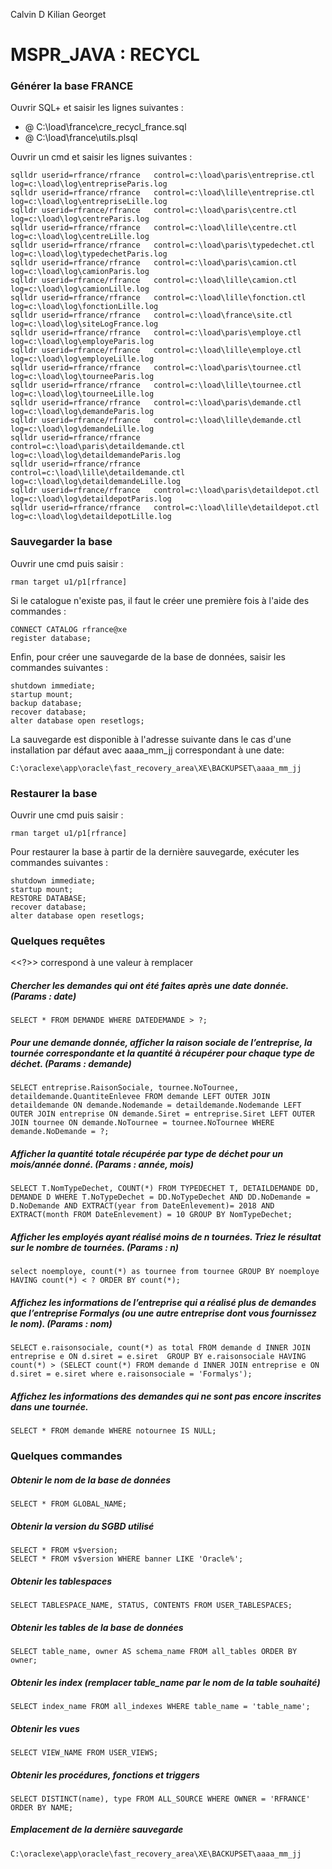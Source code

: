 Calvin D
Kilian Georget

# MSPR_JAVA : RECYCL

### Générer la base FRANCE

Ouvrir SQL+ et saisir les lignes suivantes : 
- @ C:\load\france\cre_recycl_france.sql
- @ C:\load\france\utils.plsql


Ouvrir un cmd et saisir les lignes suivantes : 
```
sqlldr userid=rfrance/rfrance   control=c:\load\paris\entreprise.ctl   log=c:\load\log\entrepriseParis.log
sqlldr userid=rfrance/rfrance   control=c:\load\lille\entreprise.ctl   log=c:\load\log\entrepriseLille.log
sqlldr userid=rfrance/rfrance   control=c:\load\paris\centre.ctl   log=c:\load\log\centreParis.log
sqlldr userid=rfrance/rfrance   control=c:\load\lille\centre.ctl   log=c:\load\log\centreLille.log
sqlldr userid=rfrance/rfrance   control=c:\load\paris\typedechet.ctl   log=c:\load\log\typedechetParis.log
sqlldr userid=rfrance/rfrance   control=c:\load\paris\camion.ctl   log=c:\load\log\camionParis.log
sqlldr userid=rfrance/rfrance   control=c:\load\lille\camion.ctl   log=c:\load\log\camionLille.log
sqlldr userid=rfrance/rfrance   control=c:\load\lille\fonction.ctl   log=c:\load\log\fonctionLille.log
sqlldr userid=rfrance/rfrance   control=c:\load\france\site.ctl   log=c:\load\log\siteLogFrance.log
sqlldr userid=rfrance/rfrance   control=c:\load\paris\employe.ctl   log=c:\load\log\employeParis.log
sqlldr userid=rfrance/rfrance   control=c:\load\lille\employe.ctl   log=c:\load\log\employeLille.log
sqlldr userid=rfrance/rfrance   control=c:\load\paris\tournee.ctl   log=c:\load\log\tourneeParis.log
sqlldr userid=rfrance/rfrance   control=c:\load\lille\tournee.ctl   log=c:\load\log\tourneeLille.log
sqlldr userid=rfrance/rfrance   control=c:\load\paris\demande.ctl   log=c:\load\log\demandeParis.log
sqlldr userid=rfrance/rfrance   control=c:\load\lille\demande.ctl   log=c:\load\log\demandeLille.log
sqlldr userid=rfrance/rfrance   control=c:\load\paris\detaildemande.ctl   log=c:\load\log\detaildemandeParis.log
sqlldr userid=rfrance/rfrance   control=c:\load\lille\detaildemande.ctl   log=c:\load\log\detaildemandeLille.log
sqlldr userid=rfrance/rfrance   control=c:\load\paris\detaildepot.ctl   log=c:\load\log\detaildepotParis.log
sqlldr userid=rfrance/rfrance   control=c:\load\lille\detaildepot.ctl   log=c:\load\log\detaildepotLille.log
```

### Sauvegarder la base

Ouvrir une cmd puis saisir : 
```
rman target u1/p1[rfrance]
```
Si le catalogue n'existe pas, il faut le créer une première fois à l'aide des commandes : 
```
CONNECT CATALOG rfrance@xe
register database;
```
Enfin, pour créer une sauvegarde de la base de données, saisir les commandes suivantes :
```
shutdown immediate;
startup mount; 
backup database;
recover database;
alter database open resetlogs;
```
La sauvegarde est disponible à l'adresse suivante dans le cas d'une installation par défaut avec aaaa_mm_jj correspondant à une date:
```
C:\oraclexe\app\oracle\fast_recovery_area\XE\BACKUPSET\aaaa_mm_jj
```

### Restaurer la base

Ouvrir une cmd puis saisir : 
```
rman target u1/p1[rfrance]
```

Pour restaurer la base à partir de la dernière sauvegarde, exécuter les commandes suivantes :
```
shutdown immediate;
startup mount; 
RESTORE DATABASE;
recover database;
alter database open resetlogs;
```

### Quelques requêtes
<<?>> correspond à une valeur à remplacer
##### Chercher les demandes qui ont été faites après une date donnée. (Params : date)
```
SELECT * FROM DEMANDE WHERE DATEDEMANDE > ?;
```
##### Pour une demande donnée, afficher la raison sociale de l’entreprise, la tournée correspondante et la quantité à récupérer pour chaque type de déchet. (Params : demande)
```
SELECT entreprise.RaisonSociale, tournee.NoTournee, detaildemande.QuantiteEnlevee FROM demande LEFT OUTER JOIN detaildemande ON demande.Nodemande = detaildemande.Nodemande LEFT OUTER JOIN entreprise ON demande.Siret = entreprise.Siret LEFT OUTER JOIN tournee ON demande.NoTournee = tournee.NoTournee WHERE demande.NoDemande = ?; 
```
##### Afficher la quantité totale récupérée par type de déchet pour un mois/année donné. (Params : année, mois)
```
SELECT T.NomTypeDechet, COUNT(*) FROM TYPEDECHET T, DETAILDEMANDE DD, DEMANDE D WHERE T.NoTypeDechet = DD.NoTypeDechet AND DD.NoDemande = D.NoDemande AND EXTRACT(year from DateEnlevement)= 2018 AND EXTRACT(month FROM DateEnlevement) = 10 GROUP BY NomTypeDechet; 
```
##### Afficher les employés ayant réalisé moins de n tournées. Triez le résultat sur le nombre de tournées. (Params : n)
```
select noemploye, count(*) as tournee from tournee GROUP BY noemploye HAVING count(*) < ? ORDER BY count(*);
```
##### Affichez les informations de l’entreprise qui a réalisé plus de demandes que l’entreprise Formalys (ou une autre entreprise dont vous fournissez le nom).  (Params : nom)
```
SELECT e.raisonsociale, count(*) as total FROM demande d INNER JOIN entreprise e ON d.siret = e.siret  GROUP BY e.raisonsociale HAVING count(*) > (SELECT count(*) FROM demande d INNER JOIN entreprise e ON d.siret = e.siret where e.raisonsociale = 'Formalys');
```
##### Affichez les informations des demandes qui ne sont pas encore inscrites dans une tournée.
```
SELECT * FROM demande WHERE notournee IS NULL;
```

### Quelques commandes 

##### Obtenir le nom de la base de données
```
SELECT * FROM GLOBAL_NAME;
```
##### Obtenir la version du SGBD utilisé
```
SELECT * FROM v$version;
SELECT * FROM v$version WHERE banner LIKE 'Oracle%';
```
##### Obtenir les tablespaces
```
SELECT TABLESPACE_NAME, STATUS, CONTENTS FROM USER_TABLESPACES;
```
##### Obtenir les tables de la base de données
```
SELECT table_name, owner AS schema_name FROM all_tables ORDER BY owner;
```
##### Obtenir les index (remplacer table_name par le nom de la table souhaité)
```
SELECT index_name FROM all_indexes WHERE table_name = 'table_name';
```
##### Obtenir les vues
```
SELECT VIEW_NAME FROM USER_VIEWS;
```
##### Obtenir les procédures, fonctions et triggers
```
SELECT DISTINCT(name), type FROM ALL_SOURCE WHERE OWNER = 'RFRANCE' ORDER BY NAME;
```
##### Emplacement de la dernière sauvegarde 
```
C:\oraclexe\app\oracle\fast_recovery_area\XE\BACKUPSET\aaaa_mm_jj
```
